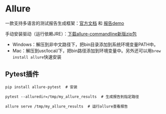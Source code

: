 # Allure

一款支持多语言的测试报告生成框架：[官方文档](https://docs.qameta.io/allure/) 和 [报告demo](https://demo.qameta.io/allure/#)

手动安装驱动（运行依赖JRE）：[下载allure-commandline新版zip包](https://repo.maven.apache.org/maven2/io/qameta/allure/allure-commandline/)

- Windows：解压到非中文路径下，把bin目录添加到系统环境变量PATH中。
- Mac：解压到usr/local/下，把bin路径添加到环境变量中。另外还可以用`brew install allure`快速安装

## Pytest插件

```shell
pip install allure-pytest  # 安装

pytest --alluredir=/tmp/my_allure_results  # 生成报告到指定路径

allure serve /tmp/my_allure_results  # 运行allure查看报告
```
